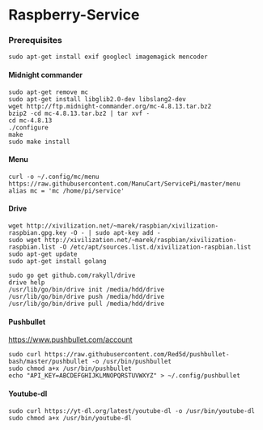 Raspberry-Service
=================

### Prerequisites
````
sudo apt-get install exif googlecl imagemagick mencoder
````


#### Midnight commander
````
sudo apt-get remove mc
sudo apt-get install libglib2.0-dev libslang2-dev
wget http://ftp.midnight-commander.org/mc-4.8.13.tar.bz2
bzip2 -cd mc-4.8.13.tar.bz2 | tar xvf -
cd mc-4.8.13
./configure
make
sudo make install
````
#### Menu
````
curl -o ~/.config/mc/menu https://raw.githubusercontent.com/ManuCart/ServicePi/master/menu
alias mc = 'mc /home/pi/service'
````
#### Drive
````
wget http://xivilization.net/~marek/raspbian/xivilization-raspbian.gpg.key -O - | sudo apt-key add -
sudo wget http://xivilization.net/~marek/raspbian/xivilization-raspbian.list -O /etc/apt/sources.list.d/xivilization-raspbian.list
sudo apt-get update
sudo apt-get install golang

sudo go get github.com/rakyll/drive
drive help
/usr/lib/go/bin/drive init /media/hdd/drive
/usr/lib/go/bin/drive push /media/hdd/drive
/usr/lib/go/bin/drive pull /media/hdd/drive

````

#### Pushbullet
https://www.pushbullet.com/account
````
sudo curl https://raw.githubusercontent.com/Red5d/pushbullet-bash/master/pushbullet -o /usr/bin/pushbullet
sudo chmod a+x /usr/bin/pushbullet
echo "API_KEY=ABCDEFGHIJKLMNOPQRSTUVWXYZ" > ~/.config/pushbullet
````

#### Youtube-dl
````
sudo curl https://yt-dl.org/latest/youtube-dl -o /usr/bin/youtube-dl
sudo chmod a+x /usr/bin/youtube-dl
````
